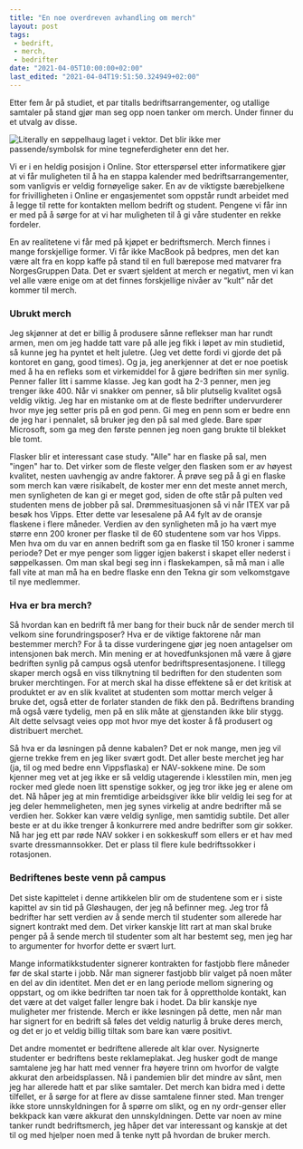 ```yaml
---
title: "En noe overdreven avhandling om merch"
layout: post
tags: 
 - bedrift,
 - merch,
 - bedrifter
date: "2021-04-05T10:00:00+02:00"
last_edited: "2021-04-04T19:51:50.324949+02:00"
---
```

Etter fem år på studiet, et par titalls bedriftsarrangementer, og utallige samtaler på stand gjør man seg opp noen tanker om merch. Under finner du et utvalg av disse.

![Literally en søppelhaug laget i vektor. Det blir ikke mer passende/symbolsk for mine tegneferdigheter enn det her.](https://online.ntnu.no/media/images/responsive/4651073d-1ea1-4d98-bdd0-385c67d85b15.png)

Vi er i en heldig posisjon i Online. Stor etterspørsel etter informatikere gjør at vi får muligheten til å ha en stappa kalender med bedriftsarrangementer, som vanligvis er veldig fornøyelige saker. En av de viktigste bærebjelkene for frivilligheten i Online er engasjementet som oppstår rundt arbeidet med å legge til rette for kontakten mellom bedrift og student. Pengene vi får inn er med på å sørge for at vi har muligheten til å gi våre studenter en rekke fordeler.

En av realitetene vi får med på kjøpet er bedriftsmerch. Merch finnes i mange forskjellige former. Vi får ikke MacBook på bedpres, men det kan være alt fra en kopp kaffe på stand til en full bærepose med matvarer fra NorgesGruppen Data. Det er svært sjeldent at merch er negativt, men vi kan vel alle være enige om at det finnes forskjellige nivåer av “kult” når det kommer til merch. 

### Ubrukt merch
Jeg skjønner at det er billig å produsere sånne reflekser man har rundt armen, men om jeg hadde tatt vare på alle jeg fikk i løpet av min studietid, så kunne jeg ha pyntet et helt juletre. (Jeg vet dette fordi vi gjorde det på kontoret en gang, good times). Og ja, jeg anerkjenner at det er noe poetisk med å ha en refleks som et virkemiddel for å gjøre bedriften sin mer synlig. Penner faller litt i samme klasse. Jeg kan godt ha 2-3 penner, men jeg trenger ikke 400. Når vi snakker om penner, så blir plutselig kvalitet også veldig viktig. Jeg har en mistanke om at de fleste bedrifter undervurderer hvor mye jeg setter pris på en god penn. Gi meg en penn som er bedre enn de jeg har i pennalet, så bruker jeg den på sal med glede. Bare spør Microsoft, som ga meg den første pennen jeg noen gang brukte til blekket ble tomt. 

Flasker blir et interessant case study. "Alle" har en flaske på sal, men "ingen" har to. Det virker som de fleste velger den flasken som er av høyest kvalitet, nesten uavhengig av andre faktorer. Å prøve seg på å gi en flaske som merch kan være risikabelt, de koster mer enn det meste annet merch, men synligheten de kan gi er meget god, siden de ofte står på pulten ved studenten mens de jobber på sal. Drømmesituasjonen så vi når ITEX var på besøk hos Vipps. Etter dette var lesesalene på A4 fylt av de oransje flaskene i flere måneder. Verdien av den synligheten må jo ha vært mye større enn 200 kroner per flaske til de 60 studentene som var hos Vipps. Men hva om du var en annen bedrift som ga en flaske til 150 kroner i samme periode? Det er mye penger som ligger igjen bakerst i skapet eller nederst i søppelkassen. Om man skal begi seg inn i flaskekampen, så må man i alle fall vite at man må ha en bedre flaske enn den Tekna gir som velkomstgave til nye medlemmer.

### Hva er bra merch?
Så hvordan kan en bedrift få mer bang for their buck når de sender merch til velkom sine forundringsposer? Hva er de viktige faktorene når man bestemmer merch? For å ta disse vurderingene gjør jeg noen antagelser om intensjonen bak merch. Min mening er at hovedfunksjonen må være å gjøre bedriften synlig på campus også utenfor bedriftspresentasjonene. I tillegg skaper merch også en viss tilknytning til bedriften for den studenten som bruker merchtingen. For at merch skal ha disse effektene så er det kritisk at produktet er av en slik kvalitet at studenten som mottar merch velger å bruke det, også etter de forlater standen de fikk den på. Bedriftens branding må også være tydelig, men på en slik måte at gjenstanden ikke blir stygg. Alt dette selvsagt veies opp mot hvor mye det koster å få produsert og distribuert merchet. 

Så hva er da løsningen på denne kabalen? Det er nok mange, men jeg vil gjerne trekke frem en jeg liker svært godt. Det aller beste merchet jeg har (ja, til og med bedre enn Vippsflaska) er NAV-sokkene mine. De som kjenner meg vet at jeg ikke er så veldig utagerende i klesstilen min, men jeg rocker med glede noen litt spenstige sokker, og jeg tror ikke jeg er alene om det. Nå håper jeg at min fremtidige arbeidsgiver ikke blir veldig lei seg for at jeg deler hemmeligheten, men jeg synes virkelig at andre bedrifter må se verdien her. Sokker kan være veldig synlige, men samtidig subtile. Det aller beste er at du ikke trenger å konkurrere med andre bedrifter som gir sokker. Nå har jeg ett par røde NAV sokker i en sokkeskuff som ellers er et hav med svarte dressmannsokker. Det er plass til flere kule bedriftssokker i rotasjonen. 

### Bedriftenes beste venn på campus
Det siste kapittelet i denne artikkelen blir om de studentene som er i siste kapittel av sin tid på Gløshaugen, der jeg nå befinner meg. Jeg tror få bedrifter har sett verdien av å sende merch til studenter som allerede har signert kontrakt med dem. Det virker kanskje litt rart at man skal bruke penger på å sende merch til studenter som alt har bestemt seg, men jeg har to argumenter for hvorfor dette er svært lurt. 

Mange informatikkstudenter signerer kontrakten for fastjobb flere måneder før de skal starte i jobb. Når man signerer fastjobb blir valget på noen måter en del av din identitet. Men det er en lang periode mellom signering og oppstart, og om ikke bedriften tar noen tak for å opprettholde kontakt, kan det være at det valget faller lengre bak i hodet. Da blir kanskje nye muligheter mer fristende. Merch er ikke løsningen på dette, men når man har signert for en bedrift så føles det veldig naturlig å bruke deres merch, og det er jo et veldig billig tiltak som bare kan være positivt.  

Det andre momentet er bedriftene allerede alt klar over. Nysignerte studenter er bedriftens beste reklameplakat. Jeg husker godt de mange samtalene jeg har hatt med venner fra høyere trinn om hvorfor de valgte akkurat den arbeidsplassen. Nå i pandemien blir det mindre av sånt, men jeg har allerede hatt et par slike samtaler. Det merch kan bidra med i dette tilfellet, er å sørge for at flere av disse samtalene finner sted. Man trenger ikke store unnskyldningen for å spørre om slikt, og en ny ordr-genser eller bekkpack kan være akkurat den unnskyldningen. Dette var noen av mine tanker rundt bedriftsmerch, jeg håper det var interessant og kanskje at det til og med hjelper noen med å tenke nytt på hvordan de bruker merch.